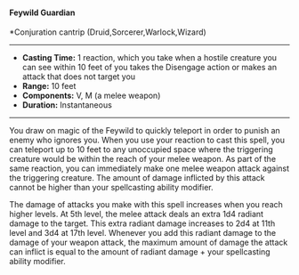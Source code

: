 #### Feywild Guardian
*Conjuration cantrip (Druid,Sorcerer,Warlock,Wizard)
___
- **Casting Time:** 1 reaction, which you take when a hostile creature you can see within 10 feet of you takes the Disengage action or makes an attack that does not target you
- **Range:** 10 feet
- **Components:** V, M (a melee weapon)
- **Duration:** Instantaneous
---
You draw on magic of the Feywild to quickly teleport in order to punish an enemy who ignores you. When you use your reaction to cast this spell, you can teleport up to 10 feet to any unoccupied
space where the triggering creature would be within the reach of your melee weapon. As part of the same reaction, you can immediately make one melee weapon attack against the triggering creature. The
amount of damage inflicted by this attack cannot be higher than your spellcasting ability modifier.

The damage of attacks you make with this spell increases when you reach higher levels. At 5th level, the melee attack deals an extra 1d4 radiant damage to the target. This extra radiant damage increases to 2d4 at 11th level and 3d4 at 17th level. Whenever you add this radiant damage to the damage of your weapon attack, the maximum amount of damage the attack can inflict is equal to the amount of radiant damage + your spellcasting ability modifier.
